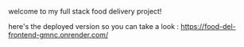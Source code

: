 welcome to my full stack food delivery project!

here's the deployed version so you can take a look : https://food-del-frontend-gmnc.onrender.com/
